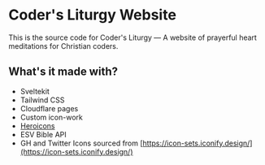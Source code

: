 # Coder's Liturgy Website

This is the source code for Coder's Liturgy — A website of prayerful heart meditations for Christian coders.

## What's it made with?

- Sveltekit
- Tailwind CSS
- Cloudflare pages
- Custom icon-work
- [Heroicons](https://heroicons.com)
- ESV Bible API
- GH and Twitter Icons sourced from [https://icon-sets.iconify.design/](https://icon-sets.iconify.design/)
